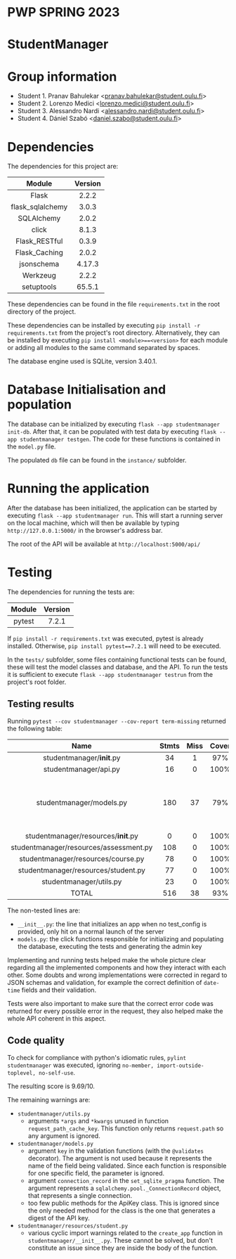 # PWP SPRING 2023

# StudentManager

# Group information

* Student 1. Pranav Bahulekar \<pranav.bahulekar@student.oulu.fi\>
* Student 2. Lorenzo Medici \<lorenzo.medici@student.oulu.fi\>
* Student 3. Alessandro Nardi \<alessandro.nardi@student.oulu.fi\>
* Student 4. Dániel Szabó \<daniel.szabo@student.oulu.fi\>


# Dependencies

The dependencies for this project are:

|      Module      | Version |
|:----------------:|:-------:|
|      Flask       |  2.2.2  |
| flask_sqlalchemy |  3.0.3  |
|    SQLAlchemy    |  2.0.2  |
|      click       |  8.1.3  |
|  Flask_RESTful   |  0.3.9  |
|  Flask_Caching   |  2.0.2  |
|    jsonschema    | 4.17.3  |
|     Werkzeug     |  2.2.2  |
|    setuptools    | 65.5.1  |

These dependencies can be found in the file `requirements.txt` in the root directory of the project.

These dependencies can be installed by executing `pip install -r requirements.txt` from the project's root directory.
Alternatively, they can be installed by
executing `pip install <module>==<version>` for each module or adding all modules to the same command separated by spaces.


The database engine used is SQLite, version 3.40.1.

# Database Initialisation and population

The database can be initialized by executing `flask --app studentmanager init-db`.
After that, it can be populated with test data by executing `flask --app studentmanager testgen`.
The code for these functions is contained in the `model.py` file.

The populated `db` file can be found in the `instance/` subfolder.

# Running the application

After the database has been initialized, the application can be started by executing `flask --app studentmanager run`.
This will start a running server on the local machine, which will then be available by typing `http://127.0.0.1:5000/` in the browser's address bar.

The root of the API will be available at `http://localhost:5000/api/`

# Testing

The dependencies for running the tests are:

|      Module      | Version |
|:----------------:|:-------:|
|      pytest      |  7.2.1  |

If `pip install -r requirements.txt` was executed, pytest is already installed. Otherwise, `pip install pytest==7.2.1` will need to be executed.

In the `tests/` subfolder, some files containing functional tests can be found, these will test the model classes and database, and the API.
To run the tests it is sufficient to execute `flask --app studentmanager testrun` from the project's root folder.

## Testing results

Running `pytest --cov studentmanager --cov-report term-missing` returned the following table:

|                  Name                  | Stmts | Miss | Cover |          Missing           |
|:--------------------------------------:|:-----:|:----:|:-----:|:--------------------------:|
|       studentmanager/__init__.py       |  34   |  1   |  97%  |             25             |
|         studentmanager/api.py          |  16   |  0   | 100%  |                            |
|        studentmanager/models.py        |  180  |  37  |  79%  | 357, 363-462, 467, 474-492 |
|  studentmanager/resources/__init__.py  |   0   |  0   | 100%  |                            |
| studentmanager/resources/assessment.py |  108  |  0   | 100%  |                            |
|   studentmanager/resources/course.py   |  78   |  0   | 100%  |                            |
|  studentmanager/resources/student.py   |  77   |  0   | 100%  |                            |
|        studentmanager/utils.py         |  23   |  0   | 100%  |                            |
|                 TOTAL                  |  516  |  38  |  93%  |                            |

The non-tested lines are:
 - `__init__.py`: the line that initializes an app when no test_config is provided, only hit on a normal launch of the server
 - `models.py`: the click functions responsible for initializing and populating the database, executing the tests and generating the admin key


Implementing and running tests helped make the whole picture clear regarding all the implemented components and how they interact with each other.
Some doubts and wrong implementations were corrected in regard to JSON schemas and validation, for example the correct definition of `date-time` fields and their validation.

Tests were also important to make sure that the correct error code was returned for every possible error in the request, they also helped make the whole API coherent in this aspect.

## Code quality

To check for compliance with python's idiomatic rules, `pylint studentmanager` was executed, ignoring `no-member, import-outside-toplevel, no-self-use`.

The resulting score is 9.69/10.

The remaining warnings are:
 - `studentmanager/utils.py`
    - arguments `*args` and `*kwargs` unused in function `request_path_cache_key`. This function only returns `request.path` so any argument is ignored.
 - `studentmanager/models.py`
    - argument `key` in the validation functions (with the `@validates` decorator). The argument is not used because it represents the name of the field being validated. Since each function is responsible for one specific field, the parameter is ignored.
    - argument `connection_record` in the `set_sqlite_pragma` function. The argument represents a `sqlalchemy.pool._ConnectionRecord` object, that represents a single connection.
    - too few public methods for the ApiKey class. This is ignored since the only needed method for the class is the one that generates a digest of the API key.
 - `studentmanager/resources/student.py`
    - various cyclic import warnings related to the `create_app` function in `studentmanager/__init__.py`. These cannot be solved, but don't constitute an issue since they are inside the body of the function.
